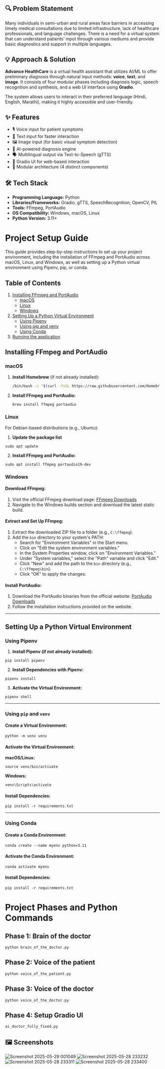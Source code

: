 
## 🔍 Problem Statement

Many individuals in semi-urban and rural areas face barriers in accessing timely medical consultations due to limited infrastructure, lack of healthcare professionals, and language challenges. There is a need for a virtual system that can understand patients' input through various mediums and provide basic diagnostics and support in multiple languages.

## 💡 Approach & Solution

**Advance HealthCare** is a virtual health assistant that utilizes AI/ML to offer preliminary diagnosis through natural input methods: **voice**, **text**, and **image**. It consists of four modular phases including diagnosis logic, speech recognition and synthesis, and a web UI interface using **Gradio**.

The system allows users to interact in their preferred language (Hindi, English, Marathi), making it highly accessible and user-friendly.

## ✨ Features

- 🎙 Voice input for patient symptoms
- 📄 Text input for faster interaction
- 🖼 Image input (for basic visual symptom detection)
- 🧠 AI-powered diagnosis engine
- 🗣 Multilingual output via Text-to-Speech (gTTS)
- 💬 Gradio UI for web-based interaction
- 🧾 Modular architecture (4 distinct components)

## 🛠 Tech Stack

- **Programming Language:** Python
- **Libraries/Frameworks:** Gradio, gTTS, SpeechRecognition, OpenCV, PIL
- **Tools:** FFmpeg, PortAudio
- **OS Compatibility:** Windows, macOS, Linux
- **Python Version:** 3.11+


# Project Setup Guide

This guide provides step-by-step instructions to set up your project environment, including the installation of FFmpeg and PortAudio across macOS, Linux, and Windows, as well as setting up a Python virtual environment using Pipenv, pip, or conda.

## Table of Contents

1. [Installing FFmpeg and PortAudio](#installing-ffmpeg-and-portaudio)
   - [macOS](#macos)
   - [Linux](#linux)
   - [Windows](#windows)
2. [Setting Up a Python Virtual Environment](#setting-up-a-python-virtual-environment)
   - [Using Pipenv](#using-pipenv)
   - [Using pip and venv](#using-pip-and-venv)
   - [Using Conda](#using-conda)
3. [Running the application](#project-phases-and-python-commands)

## Installing FFmpeg and PortAudio

### macOS

1. **Install Homebrew** (if not already installed):

   ```bash
   /bin/bash -c "$(curl -fsSL https://raw.githubusercontent.com/Homebrew/install/HEAD/install.sh)"
   ```

2. **Install FFmpeg and PortAudio:**

   ```bash
   brew install ffmpeg portaudio
   ```


### Linux
For Debian-based distributions (e.g., Ubuntu):

1. **Update the package list**

```
sudo apt update
```

2. **Install FFmpeg and PortAudio:**
```
sudo apt install ffmpeg portaudio19-dev
```

### Windows

#### Download FFmpeg:
1. Visit the official FFmpeg download page: [FFmpeg Downloads](https://ffmpeg.org/download.html)
2. Navigate to the Windows builds section and download the latest static build.

#### Extract and Set Up FFmpeg:
1. Extract the downloaded ZIP file to a folder (e.g., `C:\ffmpeg`).
2. Add the `bin` directory to your system's PATH:
   - Search for "Environment Variables" in the Start menu.
   - Click on "Edit the system environment variables."
   - In the System Properties window, click on "Environment Variables."
   - Under "System variables," select the "Path" variable and click "Edit."
   - Click "New" and add the path to the `bin` directory (e.g., `C:\ffmpeg\bin`).
   - Click "OK" to apply the changes.

#### Install PortAudio:
1. Download the PortAudio binaries from the official website: [PortAudio Downloads](http://www.portaudio.com/download.html)
2. Follow the installation instructions provided on the website.

---

## Setting Up a Python Virtual Environment

### Using Pipenv
1. **Install Pipenv (if not already installed):**  
```
pip install pipenv
```

2. **Install Dependencies with Pipenv:** 

```
pipenv install
```

3. **Activate the Virtual Environment:** 

```
pipenv shell
```

---

### Using `pip` and `venv`
#### Create a Virtual Environment:
```
python -m venv venv
```

#### Activate the Virtual Environment:
**macOS/Linux:**
```
source venv/bin/activate
```

**Windows:**
```
venv\Scripts\activate
```

#### Install Dependencies:
```
pip install -r requirements.txt
```

---

### Using Conda
#### Create a Conda Environment:
```
conda create --name myenv python=3.11
```

#### Activate the Conda Environment:
```
conda activate myenv
```

#### Install Dependencies:
```
pip install -r requirements.txt
```


# Project Phases and Python Commands

## Phase 1: Brain of the doctor
```
python brain_of_the_doctor.py
```

## Phase 2: Voice of the patient
```
python voice_of_the_patient.py
```

## Phase 3: Voice of the doctor
```
python voice_of_the_doctor.py
```

## Phase 4: Setup Gradio UI
```
ai_doctor_fully_fixed.py
```
## 🖼 Screenshots

![Screenshot 2025-05-29 001049](https://github.com/user-attachments/assets/e15b152f-5609-40bb-a259-87a224dfbc41)
![Screenshot 2025-05-28 233232](https://github.com/user-attachments/assets/3348a6cd-917b-43a5-8ab8-60b3135f7811)
![Screenshot 2025-05-28 233311](https://github.com/user-attachments/assets/e1cb8310-5c9c-40e4-b9ad-07b14dc8e74e)
![Screenshot 2025-05-28 233400](https://github.com/user-attachments/assets/40af1cde-4e0f-4dfb-bed3-019aa96fadfa)





